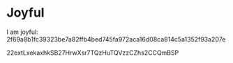 # Joyful

I am joyful: 2f69a8b1fc39323be7a82ffb4bed745fa972aca16d08ca814c5a1352f93a207e


22extLxekaxhkSB27HrwXsr7TQzHuTQVzzCZhs2CCQmBSP